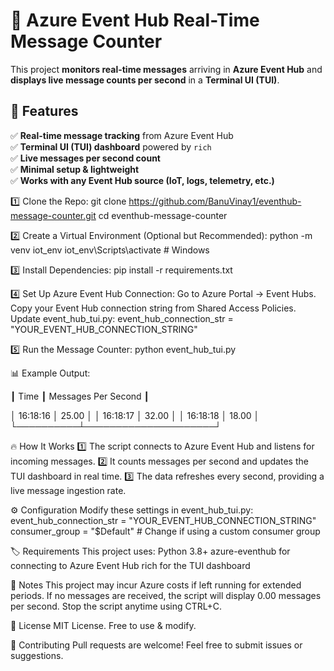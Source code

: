 # 🚀 Azure Event Hub Real-Time Message Counter

This project **monitors real-time messages** arriving in **Azure Event Hub** and **displays live message counts per second** in a **Terminal UI (TUI)**. 

## 📌 Features
✅ **Real-time message tracking** from Azure Event Hub  
✅ **Terminal UI (TUI) dashboard** powered by `rich`  
✅ **Live messages per second count**  
✅ **Minimal setup & lightweight**  
✅ **Works with any Event Hub source (IoT, logs, telemetry, etc.)**  

1️⃣ Clone the Repo:
git clone https://github.com/BanuVinay1/eventhub-message-counter.git
cd eventhub-message-counter

2️⃣ Create a Virtual Environment (Optional but Recommended):
python -m venv iot_env
iot_env\Scripts\activate     # Windows

3️⃣ Install Dependencies:
pip install -r requirements.txt

4️⃣ Set Up Azure Event Hub Connection:
Go to Azure Portal → Event Hubs.
Copy your Event Hub connection string from Shared Access Policies.
Update event_hub_tui.py: event_hub_connection_str = "YOUR_EVENT_HUB_CONNECTION_STRING"

5️⃣ Run the Message Counter:
python event_hub_tui.py

📊 Example Output:


┃   Time   ┃ Messages Per Second ┃

│ 16:18:16 │        25.00        │
│ 16:18:17 │        32.00        │
│ 16:18:18 │        18.00        │
└──────────┴─────────────────────┘


🔥 How It Works
1️⃣ The script connects to Azure Event Hub and listens for incoming messages.
2️⃣ It counts messages per second and updates the TUI dashboard in real time.
3️⃣ The data refreshes every second, providing a live message ingestion rate.

⚙️ Configuration
Modify these settings in event_hub_tui.py:
event_hub_connection_str = "YOUR_EVENT_HUB_CONNECTION_STRING"
consumer_group = "$Default"  # Change if using a custom consumer group

🏷️ Requirements
This project uses:
Python 3.8+
azure-eventhub for connecting to Azure Event Hub
rich for the TUI dashboard


📌 Notes
This project may incur Azure costs if left running for extended periods.
If no messages are received, the script will display 0.00 messages per second.
Stop the script anytime using CTRL+C.

📜 License
MIT License. Free to use & modify.

🤝 Contributing
Pull requests are welcome! Feel free to submit issues or suggestions.


